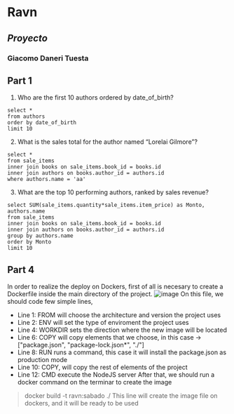 # Ravn
## _Proyecto_
### Giacomo Daneri Tuesta

## Part 1
1. Who are the first 10 authors ordered by date_of_birth?
```
select *
from authors
order by date_of_birth
limit 10
```
2. What is the sales total for the author named “Lorelai Gilmore”?
```
select *
from sale_items
inner join books on sale_items.book_id = books.id
inner join authors on books.author_id = authors.id
where authors.name = 'aa'
```
3. What are the top 10 performing authors, ranked by sales revenue?	
```
select SUM(sale_items.quantity*sale_items.item_price) as Monto, authors.name
from sale_items
inner join books on sale_items.book_id = books.id
inner join authors on books.author_id = authors.id
group by authors.name
order by Monto
limit 10
```


## Part 4
In order to realize the deploy on Dockers, first of all is necesary to create a Dockerfile inside the main directory of the project.
![image](https://user-images.githubusercontent.com/30025188/139563417-d3ac38f1-c3de-4fa8-857b-c500950d92ab.png)
On this file, we should code few simple lines,
- Line 1: FROM will choose the architecture and version the project uses
- Line 2: ENV will set the type of enviroment the project uses
- Line 4: WORKDIR sets the direction where the new image will be located
- Line 6: COPY will copy elements that we choose, in this case -> ["package.json", "package-lock.json*", "./"]
- Line 8: RUN runs a command, this case it will install the package.json as production mode
- Line 10: COPY, will copy the rest of elements of the project
- Line 12: CMD execute the NodeJS server
After that, we should run a docker command on the terminar to create the image
> docker build -t ravn:sabado ./
This line will create the image file on dockers, and it will be ready to be used
